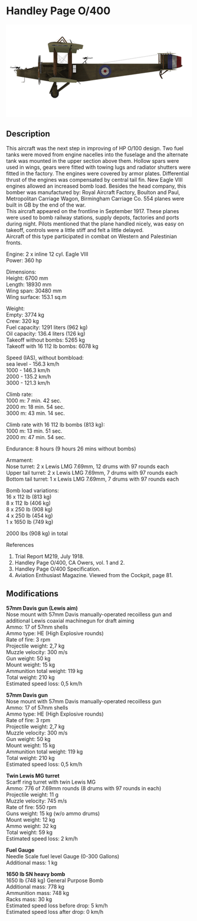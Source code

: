 # Handley Page O/400

![handleypage400](../images/planes/handleypage400.png)

## Description

This aircraft was the next step in improving of HP O/100 design. Two fuel tanks were moved from engine nacelles into the fuselage and the alternate tank was mounted in the upper section above them. Hollow spars were used in wings, gears were fitted with towing lugs and radiator shutters were fitted in the factory. The engines were covered by armor plates. Differential thrust of the engines was compensated by central tail fin. New Eagle VIII engines allowed an increased bomb load. Besides the head company, this bomber was manufactured by: Royal Aircraft Factory, Boulton and Paul, Metropolitan Carriage Wagon, Birmingham Carriage Co. 554 planes were built in GB by the end of the war.  
This aircraft appeared on the frontline in September 1917. These planes were used to bomb railway stations, supply depots, factories and ports during night. Pilots mentioned that the plane handled nicely, was easy on takeoff, controls were a little stiff and felt a little delayed.  
Aircraft of this type participated in combat on Western and Palestinian fronts.  
  
  
Engine: 2 x inline 12 cyl. Eagle VIII  
Power: 360 hp  
  
Dimensions:  
Height: 6700 mm  
Length: 18930 mm  
Wing span: 30480 mm  
Wing surface: 153.1 sq.m  
  
Weight:  
Empty: 3774 kg   
Crew: 320 kg  
Fuel capacity: 1291 liters (962 kg)  
Oil capacity: 136.4 liters (126 kg)  
Takeoff without bombs: 5265 kg  
Takeoff with 16 112 lb bombs: 6078 kg  
  
Speed (IAS), without bombload:  
sea level - 156.3 km/h  
1000 - 146.3 km/h  
2000 - 135.2 km/h  
3000 - 121.3 km/h  
  
Climb rate:  
1000 m: 7 min. 42 sec.  
2000 m: 18 min. 54 sec.  
3000 m: 43 min. 14 sec.  
  
Climb rate with 16 112 lb bombs (813 kg):  
1000 m: 13 min. 51 sec.  
2000 m: 47 min. 54 sec.  
  
Endurance: 8 hours (9 hours 26 mins without bombs)  
  
Armament:  
Nose turret: 2 х Lewis LMG 7.69mm, 12 drums with 97 rounds each  
Upper tail turret: 2 х Lewis LMG 7.69mm, 7 drums with 97 rounds each  
Bottom tail turret: 1 х Lewis LMG 7.69mm, 7 drums with 97 rounds each  
  
Bomb load variations:  
16 x 112 lb (813 kg)  
8 x 112 lb (406 kg)  
8 x 250 lb (908 kg)  
4 x 250 lb (454 kg)  
1 x 1650 lb (749 kg)  
  
2000 lbs (908 kg) in total  
  
References  
1) Trial Report M219, July 1918.  
2) Handley Page O/400, CA Owers, vol. 1 and 2.  
3) Handley Page O/400 Specification.  
4) Aviation Enthusiast Magazine. Viewed from the Cockpit, page 81.

## Modifications

**57mm Davis gun (Lewis aim)**  
Nose mount with 57mm Davis manually-operated recoilless gun and additional Lewis coaxial machinegun for draft aiming  
Ammo: 17 of 57mm shells  
Ammo type: HE (High Explosive rounds)  
Rate of fire: 3 rpm  
Projectile weight: 2,7 kg  
Muzzle velocity: 300 m/s  
Gun weight: 50 kg  
Mount weight: 15 kg  
Ammunition total weight: 119 kg  
Total weight: 210 kg  
Estimated speed loss: 0,5 km/h

**57mm Davis gun**  
Nose mount with 57mm Davis manually-operated recoilless gun  
Ammo: 17 of 57mm shells  
Ammo type: HE (High Explosive rounds)  
Rate of fire: 3 rpm  
Projectile weight: 2,7 kg  
Muzzle velocity: 300 m/s  
Gun weight: 50 kg  
Mount weight: 15 kg  
Ammunition total weight: 119 kg  
Total weight: 210 kg  
Estimated speed loss: 0,5 km/h

**Twin Lewis MG turret**  
Scarff ring turret with twin Lewis MG  
Ammo: 776 of 7.69mm rounds (8 drums with 97 rounds in each)  
Projectile weight: 11 g  
Muzzle velocity: 745 m/s  
Rate of fire: 550 rpm  
Guns weight: 15 kg (w/o ammo drums)  
Mount weight: 12 kg  
Ammo weight: 32 kg  
Total weight: 59 kg  
Estimated speed loss: 2 km/h

**Fuel Gauge**  
Needle Scale fuel level Gauge (0-300 Gallons)  
Additional mass: 1 kg

**1650 lb SN heavy bomb**  
1650 lb (748 kg) General Purpose Bomb  
Additional mass: 778 kg  
Ammunition mass: 748 kg  
Racks mass: 30 kg  
Estimated speed loss before drop: 5 km/h  
Estimated speed loss after drop: 0 km/h
